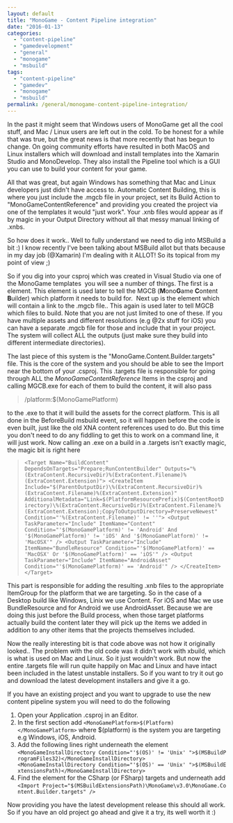 ```yaml
---
layout: default
title: "MonoGame - Content Pipeline integration"
date: "2016-01-13"
categories: 
  - "content-pipeline"
  - "gamedevelopment"
  - "general"
  - "monogame"
  - "msbuild"
tags: 
  - "content-pipeline"
  - "gamedev"
  - "monogame"
  - "msbuild"
permalink: /general/monogame-content-pipeline-integration/
---
```


In the past it might seem that Windows users of MonoGame get all the cool stuff, and Mac / Linux users are left out in the cold. To be honest for a while that was true, but the great news is that more recently that has begun to change. On going community efforts have resulted in both MacOS and Linux installers which will download and install templates into the Xamarin Studio and MonoDevelop. They also install the Pipeline tool which is a GUI you can use to build your content for your game.

All that was great, but again Windows has something that Mac and Linux developers just didn't have access to. Automatic Content Building, this is where you just include the .mgcb file in your project, set its Build Action to "MonoGameContentReference" and providing you created the project via one of the templates it would "just work". Your .xnb files would appear as if by magic in your Output Directory without all that messy manual linking of .xnbs.

So how does it work.. Well to fully understand we need to dig into MSBuild a bit :) I know recently I've been talking about MSBuild allot but thats because in my day job (@Xamarin) I'm dealing with it ALLOT! So its topical from my point of view ;)

So if you dig into your csproj which was created in Visual Studio via one of the MonoGame templates  you will see a number of things. The first is a **<MonoGamePlatform>** element. This element is used later to tell the MGCB (**M**ono**G**ame **C**ontent **B**uilder) which platform it needs to build for.  Next up is the **<MonoGameContentReference>** element which will contain a link to the .mgcb file.. This again is used later to tell MGCB which files to build. Note that you are not just limited to one of these. If you have multiple assets and different resolutions (e.g @2x stuff for iOS) you can have a separate .mgcb file for those and include that in your project. The system will collect ALL the outputs (just make sure they build into different intermediate directories).

The last piece of this system is the "MonoGame.Content.Builder.targets" file. This is the core of the system and you should be able to see the Import near the bottom of your .csproj. This .targets file is responsible for going through ALL the _MonoGameContentReference_ Items in the csproj and calling MGCB.exe for each of them to build the content, it will also pass

> /platform:$(MonoGamePlatform)

to the .exe to that it will build the assets for the correct platform. This is all done in the BeforeBuild msbuild event, so it will happen before the code is even built, just like the old XNA content references used to do. But this time you don't need to do any fiddling to get this to work on a command line, it will just work. Now calling an .exe on a build in a .targets isn't exactly magic, the magic bit is right here

> `<Target Name="BuildContent" DependsOnTargets="Prepare;RunContentBuilder" Outputs="%(ExtraContent.RecursiveDir)%(ExtraContent.Filename)%(ExtraContent.Extension)"> <CreateItem Include="$(ParentOutputDir)\%(ExtraContent.RecursiveDir)%(ExtraContent.Filename)%(ExtraContent.Extension)" AdditionalMetadata="Link=$(PlatformResourcePrefix)$(ContentRootDirectory)\%(ExtraContent.RecursiveDir)%(ExtraContent.Filename)%(ExtraContent.Extension);CopyToOutputDirectory=PreserveNewest" Condition="'%(ExtraContent.Filename)' != ''"> <Output TaskParameter="Include" ItemName="Content" Condition="'$(MonoGamePlatform)' != 'Android' And '$(MonoGamePlatform)' != 'iOS' And '$(MonoGamePlatform)' != 'MacOSX'" /> <Output TaskParameter="Include" ItemName="BundleResource" Condition="'$(MonoGamePlatform)' == 'MacOSX' Or '$(MonoGamePlatform)' == 'iOS'" /> <Output TaskParameter="Include" ItemName="AndroidAsset" Condition="'$(MonoGamePlatform)' == 'Android'" /> </CreateItem> </Target>`

This part is responsible for adding the resulting .xnb files to the appropriate ItemGroup for the platform that we are targeting. So in the case of a Desktop build like Windows, Linix we use Content. For iOS and Mac we use BundleResource and for Android we use AndroidAsset. Because we are doing this just before the Build process, when those target platforms actually build the content later they will pick up the items we added in addition to any other items that the projects themselves included.

Now the really interesting bit is that code above was not how it originally looked.. The problem with the old code was it didn't work with xbuild, which is what is used on Mac and Linux. So it just wouldn't work. But now the entire .targets file will run quite happily on Mac and Linux and have intact been included in the latest unstable installers. So if you want to try it out go and download the latest development installers and give it a go.

If you have an existing project and you want to upgrade to use the new content pipeline system you will need to do the following

1. Open your Application .csproj in an Editor.
2. In the first _<PropertyGroup>_ section add `<MonoGamePlatform>$(Platform)</MonoGamePlatform>` where $(platform) is the system you are targeting e.g Windows, iOS, Android.
3. Add the following lines right underneath the <MonoGamePlatform /> element `<MonoGameInstallDirectory Condition="'$(OS)' != 'Unix' ">$(MSBuildProgramFiles32)</MonoGameInstallDirectory> <MonoGameInstallDirectory Condition="'$(OS)' == 'Unix' ">$(MSBuildExtensionsPath)</MonoGameInstallDirectory>`
4. Find the <Import/> element for the CSharp (or FSharp) targets and underneath add `<Import Project="$(MSBuildExtensionsPath)\MonoGame\v3.0\MonoGame.Content.Builder.targets" />`

Now providing you have the latest development release this should all work. So if you have an old project go ahead and give it a try, its well worth it :)
